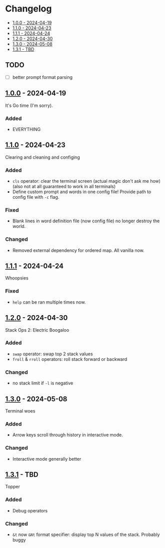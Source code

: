# Changelog

- [1.0.0 - 2024-04-19](#100---2024-04-19)
- [1.1.0 - 2024-04-23](#110---2024-04-23)
- [1.1.1 - 2024-04-24](#111---2024-04-24)
- [1.2.0 - 2024-04-30](#120---2024-04-30)
- [1.3.0 - 2024-05-08](#130---2024-05-08)
- [1.3.1 - TBD](#131---TBD)

## TODO

- [ ] better prompt format parsing

## [1.0.0](https://github.com/jtompkin/goclacker/releases/tag/v1.0.0) - 2024-04-19

It's Go time (I'm sorry).

### Added

- EVERYTHING

## [1.1.0](https://github.com/jtompkin/goclacker/releases/tag/v1.1.0) - 2024-04-23

Clearing and cleaning and configing

### Added

- `cls` operator: clear the terminal screen (actual magic don't ask me how)
  (also not at all guaranteed to work in all terminals)
- Define custom prompt and words in one config file! Provide path to config file
  with `-c` flag.

### Fixed

- Blank lines in word definition file (now config file) no longer destroy the
world.

### Changed

- Removed external dependency for ordered map. All vanilla now.

## [1.1.1](https://github.com/jtompkin/goclacker/releases/tag/v1.1.1) - 2024-04-24

Whoopsies

### Fixed

- `help` can be ran multiple times now.

## [1.2.0](https://github.com/jtompkin/goclacker/releases/tag/v1.2.0) - 2024-04-30

Stack Ops 2: Electric Boogaloo

### Added

- `swap` operator: swap top 2 stack values
- `froll` & `rroll` operators: roll stack forward or backward

### Changed

- no stack limit if `-l` is negative

## [1.3.0](https://github.com/jtompkin/goclacker/releases/tag/v1.3.0) - 2024-05-08

Terminal woes

### Added

- Arrow keys scroll through history in interactive mode.

### Changed

- Interactive mode generally better

## [1.3.1](https://github.com/jtompkin/goclacker/releases/tag/v1.3.1) - TBD

Topper

### Added

- Debug operators

### Changed

- `&t` now `&Nt` format specifier: display top N values of the stack. Probably buggy
